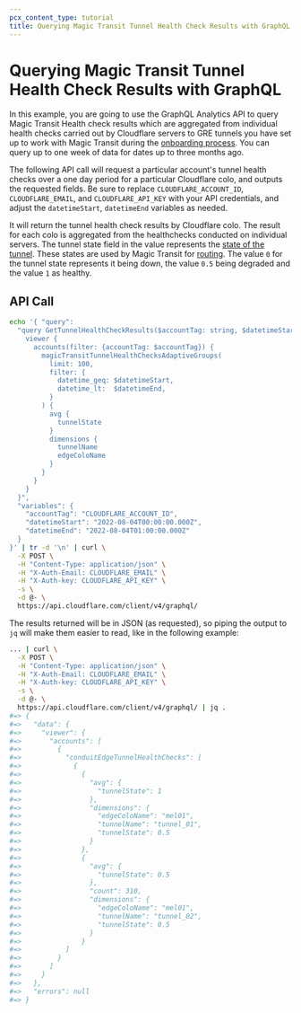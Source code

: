 ```yaml
---
pcx_content_type: tutorial
title: Querying Magic Transit Tunnel Health Check Results with GraphQL
---
```


# Querying Magic Transit Tunnel Health Check Results with GraphQL

In this example, you are going to use the GraphQL Analytics API to query Magic Transit Health check results which are aggregated from individual health checks carried out by Cloudflare servers to GRE tunnels you have set up to work with Magic Transit during the [onboarding process](/magic-transit/get-started/). You can query up to one week of data for dates up to three months ago.

The following API call will request a particular account's tunnel health checks over a one day period for a particular Cloudflare colo, and outputs the requested fields. Be sure to replace `CLOUDFLARE_ACCOUNT_ID`, `CLOUDFLARE_EMAIL`, and `CLOUDFLARE_API_KEY` with your API credentials, and adjust the `datetimeStart`, `datetimeEnd` variables as needed.

It will return the tunnel health check results by Cloudflare colo. The result for each colo is aggregated from the healthchecks conducted on individual servers. The tunnel state field in the value represents the [state of the tunnel](/magic-transit/reference/health-checks/#tunnel-health-checks). These states are used by Magic Transit for [routing](/magic-transit/reference/health-checks/#tunnel-health-checks). The value `0` for the tunnel state represents it being down, the value `0.5` being degraded and the value `1` as healthy.

## API Call

```bash
echo '{ "query":
  "query GetTunnelHealthCheckResults($accountTag: string, $datetimeStart: string, $datetimeEnd: string) {
    viewer {
      accounts(filter: {accountTag: $accountTag}) {
        magicTransitTunnelHealthChecksAdaptiveGroups(
          limit: 100,
          filter: {
            datetime_geq: $datetimeStart,
            datetime_lt:  $datetimeEnd,
          }
        ) {
          avg {
            tunnelState
          }
          dimensions {
            tunnelName
            edgeColoName
          }
        }
      }
    }
  }",
  "variables": {
    "accountTag": "CLOUDFLARE_ACCOUNT_ID",
    "datetimeStart": "2022-08-04T00:00:00.000Z",
    "datetimeEnd": "2022-08-04T01:00:00.000Z"
  }
}' | tr -d '\n' | curl \
  -X POST \
  -H "Content-Type: application/json" \
  -H "X-Auth-Email: CLOUDFLARE_EMAIL" \
  -H "X-Auth-key: CLOUDFLARE_API_KEY" \
  -s \
  -d @- \
  https://api.cloudflare.com/client/v4/graphql/
```

The results returned will be in JSON (as requested), so piping the output to `jq` will make them easier to read, like in the following example:

```bash
... | curl \
  -X POST \
  -H "Content-Type: application/json" \
  -H "X-Auth-Email: CLOUDFLARE_EMAIL" \
  -H "X-Auth-key: CLOUDFLARE_API_KEY" \
  -s \
  -d @- \
  https://api.cloudflare.com/client/v4/graphql/ | jq .
#=> {
#=>   "data": {
#=>     "viewer": {
#=>       "accounts": [
#=>         {
#=>           "conduitEdgeTunnelHealthChecks": [
#=>             {
#=>               {
#=>                 "avg": {
#=>                   "tunnelState": 1
#=>                 },
#=>                 "dimensions": {
#=>                   "edgeColoName": "mel01",
#=>                   "tunnelName": "tunnel_01",
#=>                   "tunnelState": 0.5
#=>                 }
#=>               },
#=>               {
#=>                 "avg": {
#=>                   "tunnelState": 0.5
#=>                 },
#=>                 "count": 310,
#=>                 "dimensions": {
#=>                   "edgeColoName": "mel01",
#=>                   "tunnelName": "tunnel_02",
#=>                   "tunnelState": 0.5
#=>                 }
#=>               }
#=>           ]
#=>         }
#=>       ]
#=>     }
#=>   },
#=>   "errors": null
#=> }
```
